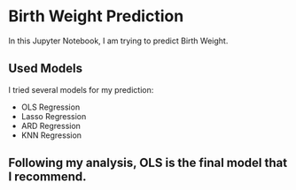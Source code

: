 # Birth Weight Prediction

In this Jupyter Notebook, I am trying to predict Birth Weight.

## Used Models
I tried several models for my prediction:
- OLS Regression
- Lasso  Regression
- ARD Regression 
- KNN Regression

## Following my analysis, OLS is the final model that I recommend. 
